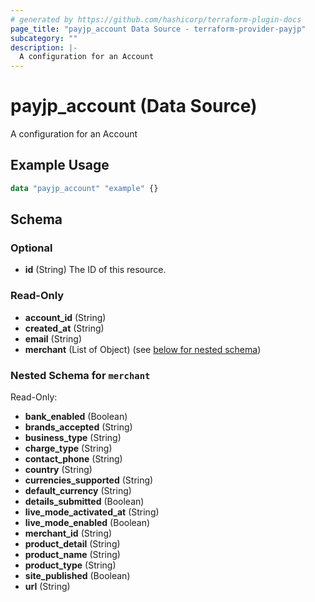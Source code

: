 ```yaml
---
# generated by https://github.com/hashicorp/terraform-plugin-docs
page_title: "payjp_account Data Source - terraform-provider-payjp"
subcategory: ""
description: |-
  A configuration for an Account
---
```


# payjp_account (Data Source)

A configuration for an Account

## Example Usage

```terraform
data "payjp_account" "example" {}
```

<!-- schema generated by tfplugindocs -->
## Schema

### Optional

- **id** (String) The ID of this resource.

### Read-Only

- **account_id** (String)
- **created_at** (String)
- **email** (String)
- **merchant** (List of Object) (see [below for nested schema](#nestedatt--merchant))

<a id="nestedatt--merchant"></a>
### Nested Schema for `merchant`

Read-Only:

- **bank_enabled** (Boolean)
- **brands_accepted** (String)
- **business_type** (String)
- **charge_type** (String)
- **contact_phone** (String)
- **country** (String)
- **currencies_supported** (String)
- **default_currency** (String)
- **details_submitted** (Boolean)
- **live_mode_activated_at** (String)
- **live_mode_enabled** (Boolean)
- **merchant_id** (String)
- **product_detail** (String)
- **product_name** (String)
- **product_type** (String)
- **site_published** (Boolean)
- **url** (String)


